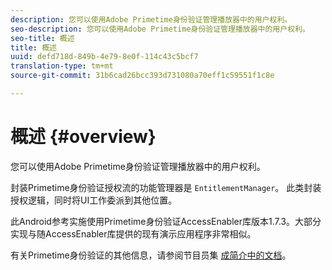 ```yaml
---
description: 您可以使用Adobe Primetime身份验证管理播放器中的用户权利。
seo-description: 您可以使用Adobe Primetime身份验证管理播放器中的用户权利。
seo-title: 概述
title: 概述
uuid: defd718d-849b-4e79-8e0f-114c43c5bcf7
translation-type: tm+mt
source-git-commit: 31b6cad26bcc393d731080a70eff1c59551f1c8e

---
```



# 概述 {#overview}

您可以使用Adobe Primetime身份验证管理播放器中的用户权利。

封装Primetime身份验证授权流的功能管理器是 `EntitlementManager`。 此类封装授权逻辑，同时将UI工作委派到其他位置。

此Android参考实施使用Primetime身份验证AccessEnabler库版本1.7.3。大部分实现与随AccessEnabler库提供的现有演示应用程序非常相似。

有关Primetime身份验证的其他信息，请参阅节目员集 [成简介中的文档](https://tve.helpdocsonline.com/introduction-to-programmer-integration)。
